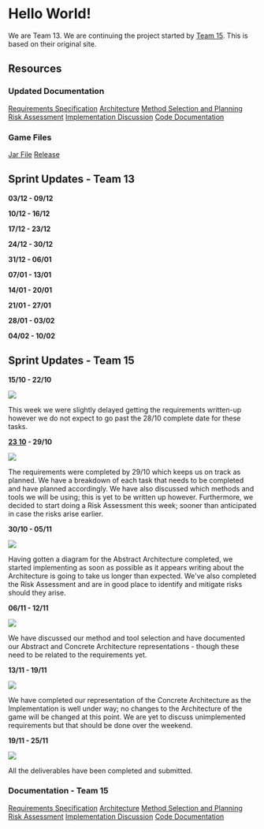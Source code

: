 # Hello World!

We are Team 13. We are continuing the project started by [Team 15](https://spanishforsalt.github.io/). This is based on their original site.

## Resources

### Updated Documentation
[Requirements Specification](https://Spanishforsalt.github.io/pdfs/Req1.pdf)
[Architecture](https://Spanishforsalt.github.io/pdfs/Arch1.pdf)
[Method Selection and Planning](https://Spanishforsalt.github.io/pdfs/Plan1.pdf)
[Risk Assessment](https://Spanishforsalt.github.io/pdfs/Risk1.pdf)
[Implementation Discussion](https://Spanishforsalt.github.io/pdfs/Impl1.pdf)
[Code Documentation](https://spanishforsalt.github.io/docs/)

### Game Files
[Jar File]()
[Release](https://github.com/Team-13-RLC/ENG1Project/releases)


## Sprint Updates - Team 13
**03/12 - 09/12**

**10/12 - 16/12**

**17/12 - 23/12**

**24/12 - 30/12**

**31/12 - 06/01**

**07/01 - 13/01**

**14/01 - 20/01**

**21/01 - 27/01**

**28/01 - 03/02**

**04/02 - 10/02**



## Sprint Updates - Team 15
**15/10 - 22/10**

<img src="https://user-images.githubusercontent.com/72558704/99911129-33ebe880-2cea-11eb-9769-46a48b1560f5.png">

This week we were slightly delayed getting the requirements written-up however we do not expect to go past the 28/10 complete date for these tasks.


**[23 10](23/10) - 29/10**

<img src="https://user-images.githubusercontent.com/72558704/99911366-c5a82580-2ceb-11eb-8154-eb9737c171ef.png">

The requirements were completed by 29/10 which keeps us on track as planned. We have a breakdown of each task that needs to be completed and have planned accordingly. We have also discussed which methods and tools we will be using; this is yet to be written up however. Furthermore, we decided to start doing a Risk Assessment this week; sooner than anticipated in case the risks arise earlier.


**30/10 - 05/11**

<img src="https://user-images.githubusercontent.com/72558704/99911389-eb352f00-2ceb-11eb-83c6-fd771ef10de9.png">

Having gotten a diagram for the Abstract Architecture completed, we started implementing as soon as possible as it appears writing about the Architecture is going to take us longer than expected. We've also completed the Risk Assessment and are in good place to identify and mitigate risks should they arise.


**06/11 - 12/11**


<img src="https://user-images.githubusercontent.com/72558704/99911541-1cfac580-2ced-11eb-8255-bac555408db2.png">

We have discussed our method and tool selection and have documented our Abstract and Concrete Architecture representations - though these need to be related to the requirements yet.


**13/11 - 19/11**

<img src="https://user-images.githubusercontent.com/72558704/99911785-93e48e00-2cee-11eb-8fa6-1c2648e760c7.png">

We have completed our representation of the Concrete Architecture as the Implementation is well under way; no changes to the Architecture of the game will be changed at this point. We are yet to discuss unimplemented requirements but that should be done over the weekend.


**19/11 - 25/11**

<img src="https://user-images.githubusercontent.com/72558704/100144113-35561600-2e8e-11eb-92dc-711e96209e2a.png">

All the deliverables have been completed and submitted.

### Documentation - Team 15
[Requirements Specification](https://Spanishforsalt.github.io/pdfs/Req1.pdf)
[Architecture](https://Spanishforsalt.github.io/pdfs/Arch1.pdf)
[Method Selection and Planning](https://Spanishforsalt.github.io/pdfs/Plan1.pdf)
[Risk Assessment](https://Spanishforsalt.github.io/pdfs/Risk1.pdf)
[Implementation Discussion](https://Spanishforsalt.github.io/pdfs/Impl1.pdf)
[Code Documentation](https://spanishforsalt.github.io/docs/)
